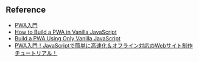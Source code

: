 ## Reference
- [PWA入門](http://www.tohoho-web.com/ex/pwa.html)
- [How to Build a PWA in Vanilla JavaScript](https://www.digitalocean.com/community/tutorials/js-vanilla-pwa)
- [Build a PWA Using Only Vanilla JavaScript](https://levelup.gitconnected.com/build-a-pwa-using-only-vanilla-javascript-bdf1eee6f37a)
- [PWA入門！JavaScriptで簡単に高速化＆オフライン対応のWebサイト制作チュートリアル！](https://paiza.hatenablog.com/entry/2018/08/29/PWA%E5%85%A5%E9%96%80%EF%BC%81JavaScript%E3%81%A7%E7%B0%A1%E5%8D%98%E3%81%AB%E9%AB%98%E9%80%9F%E5%8C%96%EF%BC%86%E3%82%AA%E3%83%95%E3%83%A9%E3%82%A4%E3%83%B3%E5%AF%BE%E5%BF%9C%E3%81%AEWeb%E3%82%B5)